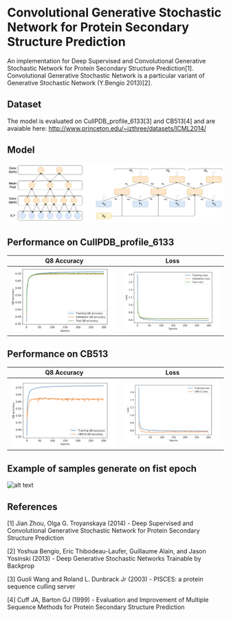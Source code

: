 # Convolutional Generative Stochastic Network for Protein Secondary Structure Prediction
An implementation for Deep Supervised and Convolutional Generative Stochastic Network for Protein Secondary Structure Prediction[1].
Convolutional Generative Stochastic Network is a particular variant of Generative Stochastic Network (Y.Bengio 2013)[2].

## Dataset
The model is evaluated on CullPDB_profile_6133[3] and CB513[4] and are avaiable here: http://www.princeton.edu/~jzthree/datasets/ICML2014/

## Model
![alt text](https://github.com/AlessandroMinervini/Convolutional-Generative-Stochastic-Network-for-Protein-Secondary-Structure-Prediction/blob/master/images/archit.jpg)

## Performance on CullPDB_profile_6133

Q8 Accuracy                |  Loss
:-------------------------:|:-------------------------:
![](https://github.com/AlessandroMinervini/Convolutional-Generative-Stochastic-Network-for-Protein-Secondary-Structure-Prediction/blob/master/images/acc_6133.png)   |  ![](https://github.com/AlessandroMinervini/Convolutional-Generative-Stochastic-Network-for-Protein-Secondary-Structure-Prediction/blob/master/images/loss_6133.png)

## Performance on CB513

Q8 Accuracy                |  Loss
:-------------------------:|:-------------------------:
![](https://github.com/AlessandroMinervini/Convolutional-Generative-Stochastic-Network-for-Protein-Secondary-Structure-Prediction/blob/master/images/acc_cb513.png)   |  ![](https://github.com/AlessandroMinervini/Convolutional-Generative-Stochastic-Network-for-Protein-Secondary-Structure-Prediction/blob/master/images/loss_cb513.png)

## Example of samples generate on fist epoch

![alt text](https://github.com/AlessandroMinervini/Convolutional-Generative-Stochastic-Network-for-Protein-Secondary-Structure-Prediction/upload)

## References
[1] Jian Zhou, Olga G. Troyanskaya (2014) - Deep Supervised and Convolutional Generative Stochastic Network for Protein Secondary Structure Prediction

[2] Yoshua Bengio, Eric Thibodeau-Laufer, Guillaume Alain, and Jason Yosinski (2013) - Deep Generative Stochastic Networks Trainable by Backprop

[3] Guoli Wang and Roland L. Dunbrack Jr (2003) - PISCES: a protein sequence culling server

[4]  Cuff JA, Barton GJ (1999) - Evaluation and Improvement of Multiple Sequence Methods for Protein Secondary Structure Prediction




